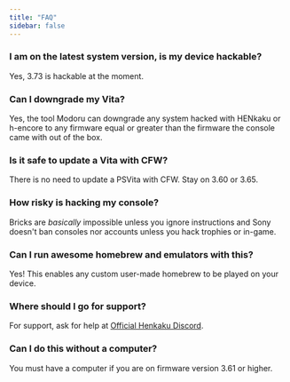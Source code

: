 ```yaml
---
title: "FAQ"
sidebar: false
---
```


### I am on the latest system version, is my device hackable?
Yes, 3.73 is hackable at the moment.

### Can I downgrade my Vita?
Yes, the tool Modoru can downgrade any system hacked with HENkaku or h-encore to any firmware equal or greater than the firmware the console came with out of the box.

### Is it safe to update a Vita with CFW?
There is no need to update a PSVita with CFW. Stay on 3.60 or 3.65.

### How risky is hacking my console?
Bricks are *basically* impossible unless you ignore instructions and Sony doesn't ban consoles nor accounts unless you hack trophies or in-game.

### Can I run awesome homebrew and emulators with this?
Yes! This enables any custom user-made homebrew to be played on your device.

### Where should I go for support?
For support, ask for help at [Official Henkaku Discord](https://discord.gg/m7MwpKA).

### Can I do this without a computer?
You must have a computer if you are on firmware version 3.61 or higher.
